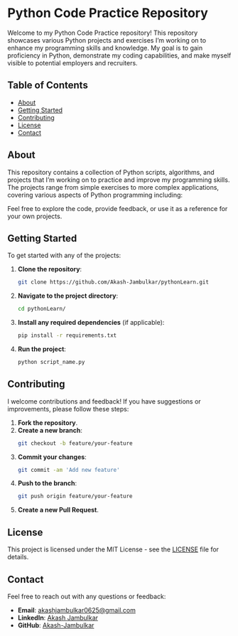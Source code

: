 # Python Code Practice Repository

Welcome to my Python Code Practice repository! This repository showcases various Python projects and exercises I’m working on to enhance my programming skills and knowledge. My goal is to gain proficiency in Python, demonstrate my coding capabilities, and make myself visible to potential employers and recruiters.

## Table of Contents

- [About](#about)
- [Getting Started](#getting-started)
- [Contributing](#contributing)
- [License](#license)
- [Contact](#contact)

## About

This repository contains a collection of Python scripts, algorithms, and projects that I’m working on to practice and improve my programming skills. The projects range from simple exercises to more complex applications, covering various aspects of Python programming including:

Feel free to explore the code, provide feedback, or use it as a reference for your own projects.

## Getting Started

To get started with any of the projects:

1. **Clone the repository**:
   ```bash
   git clone https://github.com/Akash-Jambulkar/pythonLearn.git
   ```

2. **Navigate to the project directory**:
   ```bash
   cd pythonLearn/
   ```

3. **Install any required dependencies** (if applicable):
   ```bash
   pip install -r requirements.txt
   ```

4. **Run the project**:
   ```bash
   python script_name.py
   ```

## Contributing

I welcome contributions and feedback! If you have suggestions or improvements, please follow these steps:

1. **Fork the repository**.
2. **Create a new branch**:
   ```bash
   git checkout -b feature/your-feature
   ```
3. **Commit your changes**:
   ```bash
   git commit -am 'Add new feature'
   ```
4. **Push to the branch**:
   ```bash
   git push origin feature/your-feature
   ```
5. **Create a new Pull Request**.

## License

This project is licensed under the MIT License - see the [LICENSE](./LICENSE) file for details.

## Contact

Feel free to reach out with any questions or feedback:

- **Email**: akashjambulkar0625@gmail.com
- **LinkedIn**: [Akash Jambulkar](https://www.linkedin.com/in/akash-jambulkar-akash0j/)
- **GitHub**: [Akash-Jambulkar](https://github.com/Akash-Jambulkar)
